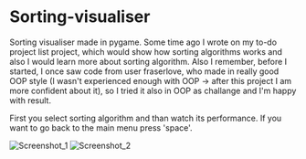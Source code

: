 # Sorting-visualiser

Sorting visualiser made in pygame. Some time ago I wrote on my to-do project list project, which would show how sorting algorithms works and also I would learn more about sorting algorithm. Also I remember, before I started, I once saw code from user fraserlove, who made in really good OOP style (I wasn't experienced enough with OOP -> after this project I am more confident about it), so I tried it also in OOP as challange and I'm happy with result.

First you select sorting algorithm and than watch its performance. If you want to go back to the main menu press 'space'.

![Screenshot_1](https://user-images.githubusercontent.com/57571014/80314102-aa297a80-87ef-11ea-8e01-61c4c68e03c8.png)
![Screenshot_2](https://user-images.githubusercontent.com/57571014/80314109-b1e91f00-87ef-11ea-9f5e-299ebd41b1a4.png)
